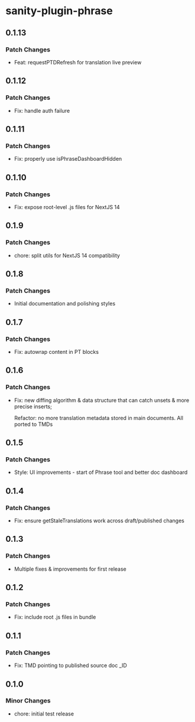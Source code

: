 # sanity-plugin-phrase

## 0.1.13

### Patch Changes

- Feat: requestPTDRefresh for translation live preview

## 0.1.12

### Patch Changes

- Fix: handle auth failure

## 0.1.11

### Patch Changes

- Fix: properly use isPhraseDashboardHidden

## 0.1.10

### Patch Changes

- Fix: expose root-level .js files for NextJS 14

## 0.1.9

### Patch Changes

- chore: split utils for NextJS 14 compatibility

## 0.1.8

### Patch Changes

- Initial documentation and polishing styles

## 0.1.7

### Patch Changes

- Fix: autowrap content in PT blocks

## 0.1.6

### Patch Changes

- Fix: new diffing algorithm & data structure that can catch unsets & more precise inserts;

  Refactor: no more translation metadata stored in main documents. All ported to TMDs

## 0.1.5

### Patch Changes

- Style: UI improvements - start of Phrase tool and better doc dashboard

## 0.1.4

### Patch Changes

- Fix: ensure getStaleTranslations work across draft/published changes

## 0.1.3

### Patch Changes

- Multiple fixes & improvements for first release

## 0.1.2

### Patch Changes

- Fix: include root .js files in bundle

## 0.1.1

### Patch Changes

- Fix: TMD pointing to published source doc \_ID

## 0.1.0

### Minor Changes

- chore: initial test release
